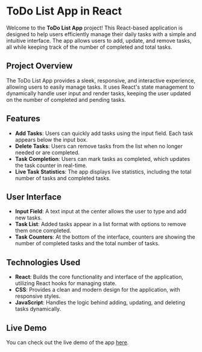 # ToDo List App in React

Welcome to the **ToDo List App** project! This React-based application is designed to help users efficiently manage their daily tasks with a simple and intuitive interface. The app allows users to add, update, and remove tasks, all while keeping track of the number of completed and total tasks.

## Project Overview

The ToDo List App provides a sleek, responsive, and interactive experience, allowing users to easily manage tasks. It uses React's state management to dynamically handle user input and render tasks, keeping the user updated on the number of completed and pending tasks.

## Features

- **Add Tasks**: Users can quickly add tasks using the input field. Each task appears below the input box.
- **Delete Tasks**: Users can remove tasks from the list when no longer needed or are completed.
- **Task Completion**: Users can mark tasks as completed, which updates the task counter in real-time.
- **Live Task Statistics**: The app displays live statistics, including the total number of tasks and completed tasks.

## User Interface

- **Input Field**: A text input at the center allows the user to type and add new tasks.
- **Task List**: Added tasks appear in a list format with options to remove them once completed.
- **Task Counters**: At the bottom of the interface, counters are showing the number of completed tasks and the total number of tasks.

## Technologies Used

- **React**: Builds the core functionality and interface of the application, utilizing React hooks for managing state.
- **CSS**: Provides a clean and modern design for the application, with responsive styles.
- **JavaScript**: Handles the logic behind adding, updating, and deleting tasks dynamically.

## Live Demo

You can check out the live demo of the app [here](https://todo-list-app-in-react.onrender.com/).
